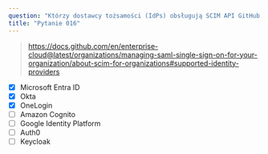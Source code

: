 ```yaml
---
question: "Którzy dostawcy tożsamości (IdPs) obsługują SCIM API GitHub Enterprise Cloud dla organizacji? (Wybierz trzy.)"
title: "Pytanie 016"
---
```


> https://docs.github.com/en/enterprise-cloud@latest/organizations/managing-saml-single-sign-on-for-your-organization/about-scim-for-organizations#supported-identity-providers
- [x] Microsoft Entra ID
- [x] Okta
- [x] OneLogin
- [ ] Amazon Cognito
- [ ] Google Identity Platform
- [ ] Auth0
- [ ] Keycloak
